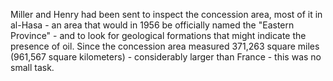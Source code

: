 Miller and Henry had been sent to inspect the concession area, most of it in al-Hasa - an area that would in 1956 be officially named the "Eastern Province" - and to look for geological formations that might indicate the presence of oil. Since the concession area measured 371,263 square miles (961,567 square kilometers) - considerably larger than France - this was no small task.